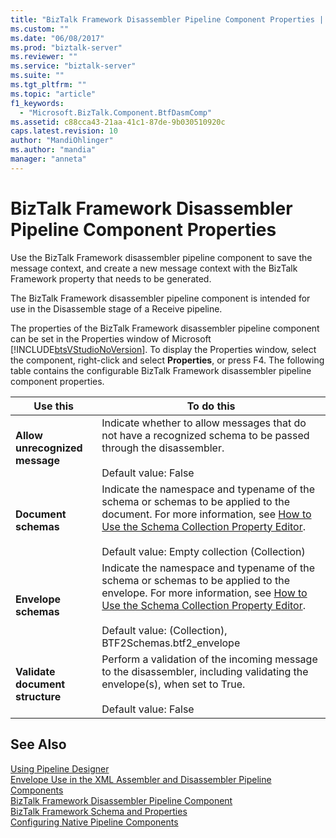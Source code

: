```yaml
---
title: "BizTalk Framework Disassembler Pipeline Component Properties | Microsoft Docs"
ms.custom: ""
ms.date: "06/08/2017"
ms.prod: "biztalk-server"
ms.reviewer: ""
ms.service: "biztalk-server"
ms.suite: ""
ms.tgt_pltfrm: ""
ms.topic: "article"
f1_keywords: 
  - "Microsoft.BizTalk.Component.BtfDasmComp"
ms.assetid: c88cca43-21aa-41c1-87de-9b030510920c
caps.latest.revision: 10
author: "MandiOhlinger"
ms.author: "mandia"
manager: "anneta"
---
```

# BizTalk Framework Disassembler Pipeline Component Properties
Use the BizTalk Framework disassembler pipeline component to save the message context, and create a new message context with the BizTalk Framework property that needs to be generated.  
  
 The BizTalk Framework disassembler pipeline component is intended for use in the Disassemble stage of a Receive pipeline.  
  
 The properties of the BizTalk Framework disassembler pipeline component can be set in the Properties window of Microsoft [!INCLUDE[btsVStudioNoVersion](../includes/btsvstudionoversion-md.md)]. To display the Properties window, select the component, right-click and select **Properties**, or press F4. The following table contains the configurable BizTalk Framework disassembler pipeline component properties.  
  
|Use this|To do this|  
|--------------|----------------|  
|**Allow unrecognized message**|Indicate whether to allow messages that do not have a recognized schema to be passed through the disassembler.<br /><br /> Default value: False|  
|**Document schemas**|Indicate the namespace and typename of the schema or schemas to be applied to the document. For more information, see [How to Use the Schema Collection Property Editor](../core/how-to-use-the-schema-collection-property-editor.md).<br /><br /> Default value: Empty collection (Collection)|  
|**Envelope schemas**|Indicate the namespace and typename of the schema or schemas to be applied to the envelope. For more information, see [How to Use the Schema Collection Property Editor](../core/how-to-use-the-schema-collection-property-editor.md).<br /><br /> Default value: (Collection), BTF2Schemas.btf2_envelope|  
|**Validate document structure**|Perform a validation of the incoming message to the disassembler, including validating the envelope(s), when set to True.<br /><br /> Default value: False|  
  
## See Also  
 [Using Pipeline Designer](../core/using-pipeline-designer.md)   
 [Envelope Use in the XML Assembler and Disassembler Pipeline Components](../core/envelope-use-in-the-xml-assembler-and-disassembler-pipeline-components.md)   
 [BizTalk Framework Disassembler Pipeline Component](../core/biztalk-framework-disassembler-pipeline-component.md)   
 [BizTalk Framework Schema and Properties](../core/biztalk-framework-schema-and-properties.md)   
 [Configuring Native Pipeline Components](../core/configuring-native-pipeline-components.md)